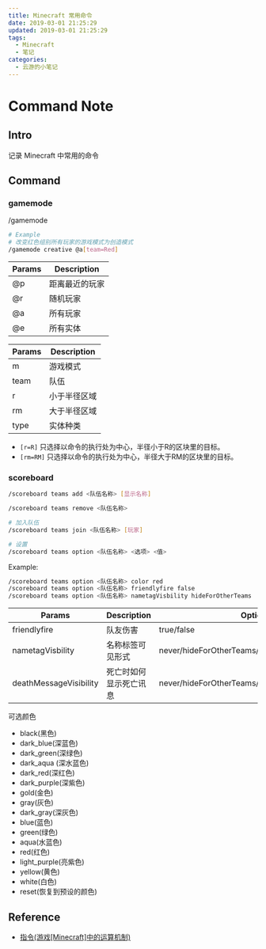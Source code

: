 ```yaml
---
title: Minecraft 常用命令
date: 2019-03-01 21:25:29
updated: 2019-03-01 21:25:29
tags:
  - Minecraft
  - 笔记
categories:
  - 云游的小笔记
---
```


# Command Note

## Intro

记录 Minecraft 中常用的命令

<!-- more -->

## Command

### gamemode

/gamemode

```sh
# Example
# 改变红色组别所有玩家的游戏模式为创造模式
/gamemode creative @a[team=Red]
```

|Params|Description|
|-|-|
|@p|距离最近的玩家|
|@r|随机玩家|
|@a|所有玩家|
|@e|所有实体|

|Params|Description|
|-|-|
|m|游戏模式|
|team|队伍|
|r|小于半径区域|
|rm|大于半径区域|
|type| 实体种类 |

- `[r=R]` 只选择以命令的执行处为中心，半径小于R的区块里的目标。
- `[rm=RM]` 只选择以命令的执行处为中心，半径大于RM的区块里的目标。

### scoreboard

```sh
/scoreboard teams add <队伍名称> [显示名称]
```

```sh
/scoreboard teams remove <队伍名称>
```

```sh
# 加入队伍
/scoreboard teams join <队伍名称> [玩家]
```

```sh
# 设置
/scoreboard teams option <队伍名称> <选项> <值>
```

Example:

```sh
/scoreboard teams option <队伍名称> color red
/scoreboard teams option <队伍名称> friendlyfire false
/scoreboard teams option <队伍名称> nametagVisbility hideForOtherTeams
```

| Params | Description | Options | Default |
|-|-|-|-|
| friendlyfire | 队友伤害 | true/false | true |
| nametagVisbility | 名称标签可见形式 | never/hideForOtherTeams/hideForOwnTeam/always | always |
| deathMessageVisibility | 死亡时如何显示死亡讯息 | never/hideForOtherTeams/hideForOwnTeam/always | always |

可选颜色

- black(黑色)
- dark_blue(深蓝色)
- dark_green(深绿色)
- dark_aqua (深水蓝色)
- dark_red(深红色)
- dark_purple(深紫色)
- gold(金色)
- gray(灰色)
- dark_gray(深灰色)
- blue(蓝色)
- green(绿色)
- aqua(水蓝色)
- red(红色)
- light_purple(亮紫色)
- yellow(黄色)
- white(白色)
- reset(恢复到预设的颜色)

## Reference

- [指令(游戏[Minecraft]中的运算机制)](https://baike.baidu.com/item/指令/18765029)